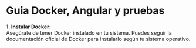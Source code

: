 # Guia Docker, Angular y pruebas
**1. Instalar Docker:**  
Asegúrate de tener Docker instalado en tu sistema. Puedes seguir la documentación oficial de Docker para instalarlo según tu sistema operativo.
